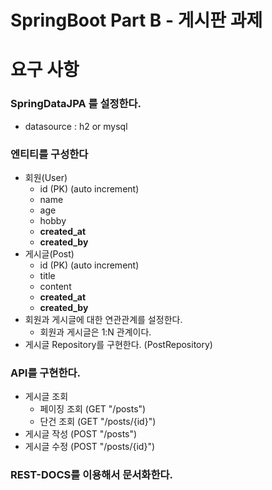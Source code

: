 # SpringBoot Part B - 게시판 과제



# **요구 사항**

### **SpringDataJPA 를 설정한다.**

- datasource : h2 or mysql

### **엔티티를 구성한다**

- 회원(User)
  - id (PK) (auto increment)
  - name
  - age
  - hobby
  - **created_at**
  - **created_by**
- 게시글(Post)
  - id (PK) (auto increment)
  - title
  - content
  - **created_at**
  - **created_by**
- 회원과 게시글에 대한 연관관계를 설정한다.
  - 회원과 게시글은 1:N 관계이다.
- 게시글 Repository를 구현한다. (PostRepository)

### **API를 구현한다.**

- 게시글 조회
  - 페이징 조회 (GET "/posts")
  - 단건 조회 (GET "/posts/{id}")
- 게시글 작성 (POST "/posts")
- 게시글 수정 (POST "/posts/{id}")

### **REST-DOCS를 이용해서 문서화한다.**
